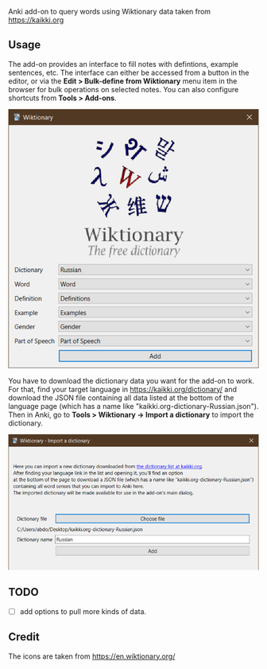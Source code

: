 Anki add-on to query words using Wiktionary data taken from https://kaikki.org

## Usage

The add-on provides an interface to fill notes with defintions, example sentences, etc.
The interface can either be accessed from a button in the editor, or via the **Edit > Bulk-define from Wiktionary** menu
item in the browser for bulk operations on selected notes. You can also configure shortcuts from **Tools > Add-ons**.

<img src="./images/dialog.png" width="600">


You have to download the dictionary data you want for the add-on to work.
For that, find your target language in https://kaikki.org/dictionary/ and download the JSON file containing all data listed at the bottom of the language page (which has a name like "kaikki.org-dictionary-Russian.json").
Then in Anki, go to **Tools > Wiktionary -> Import a dictionary** to import the dictionary.

<img src="./images/import_dialog.png" width="600">

## TODO

- [ ] add options to pull more kinds of data.

## Credit

The icons are taken from https://en.wiktionary.org/
